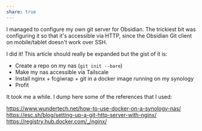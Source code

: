 ```yaml
---
share: true
---
```

I managed to configure my own git server for Obsidian. The trickiest bit was configuring it so that it's accessible via HTTP, since the Obsidian Git client on mobile/tablet doesn't work over SSH.

I did it! This article should really be expanded but the gist of it is:

* Create a repo on my nas (`git init --bare`)
* Make my nas accessible via Tailscale
* Install nginx + fcgiwrap + git in a docker image running on my synology
* Profit

It took me a while. I dump here some of the references that I used:

https://www.wundertech.net/how-to-use-docker-on-a-synology-nas/
https://esc.sh/blog/setting-up-a-git-http-server-with-nginx/
https://registry.hub.docker.com/_/nginx/